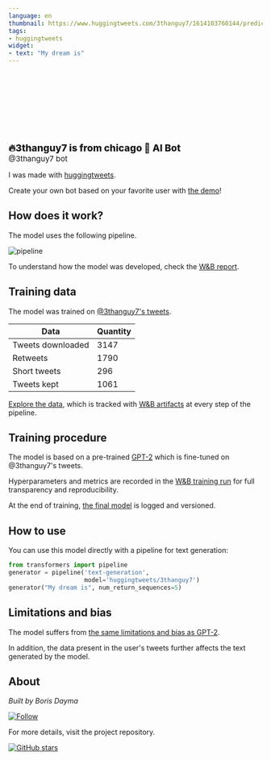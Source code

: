 ```yaml
---
language: en
thumbnail: https://www.huggingtweets.com/3thanguy7/1614103760144/predictions.png
tags:
- huggingtweets
widget:
- text: "My dream is"
---
```


<div>
<div style="width: 132px; height:132px; border-radius: 50%; background-size: cover; background-image: url('https://pbs.twimg.com/profile_images/1296604630537961476/BGjTffM9_400x400.jpg')">
</div>
<div style="margin-top: 8px; font-size: 19px; font-weight: 800">🔥3thanguy7 is from chicago 🤖 AI Bot </div>
<div style="font-size: 15px">@3thanguy7 bot</div>
</div>

I was made with [huggingtweets](https://github.com/borisdayma/huggingtweets).

Create your own bot based on your favorite user with [the demo](https://colab.research.google.com/github/borisdayma/huggingtweets/blob/master/huggingtweets-demo.ipynb)!

## How does it work?

The model uses the following pipeline.

![pipeline](https://github.com/borisdayma/huggingtweets/blob/master/img/pipeline.png?raw=true)

To understand how the model was developed, check the [W&B report](https://app.wandb.ai/wandb/huggingtweets/reports/HuggingTweets-Train-a-model-to-generate-tweets--VmlldzoxMTY5MjI).

## Training data

The model was trained on [@3thanguy7's tweets](https://twitter.com/3thanguy7).

| Data | Quantity |
| --- | --- |
| Tweets downloaded | 3147 |
| Retweets | 1790 |
| Short tweets | 296 |
| Tweets kept | 1061 |

[Explore the data](https://wandb.ai/wandb/huggingtweets/runs/3n62f684/artifacts), which is tracked with [W&B artifacts](https://docs.wandb.com/artifacts) at every step of the pipeline.

## Training procedure

The model is based on a pre-trained [GPT-2](https://huggingface.co/gpt2) which is fine-tuned on @3thanguy7's tweets.

Hyperparameters and metrics are recorded in the [W&B training run](https://wandb.ai/wandb/huggingtweets/runs/328uo5bx) for full transparency and reproducibility.

At the end of training, [the final model](https://wandb.ai/wandb/huggingtweets/runs/328uo5bx/artifacts) is logged and versioned.

## How to use

You can use this model directly with a pipeline for text generation:

```python
from transformers import pipeline
generator = pipeline('text-generation',
                     model='huggingtweets/3thanguy7')
generator("My dream is", num_return_sequences=5)
```

## Limitations and bias

The model suffers from [the same limitations and bias as GPT-2](https://huggingface.co/gpt2#limitations-and-bias).

In addition, the data present in the user's tweets further affects the text generated by the model.

## About

*Built by Boris Dayma*

[![Follow](https://img.shields.io/twitter/follow/borisdayma?style=social)](https://twitter.com/intent/follow?screen_name=borisdayma)

For more details, visit the project repository.

[![GitHub stars](https://img.shields.io/github/stars/borisdayma/huggingtweets?style=social)](https://github.com/borisdayma/huggingtweets)

